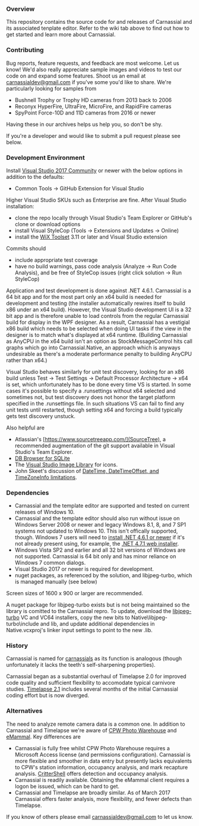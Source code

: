 ﻿### Overview
This repository contains the source code for and releases of Carnassial and its associated tenplate editor.  Refer to the wiki tab above to find out how to get started and learn more about Carnassial.

### Contributing
Bug reports, feature requests, and feedback are most welcome.  Let us know!  We'd also really appreciate sample images and videos to test our code on and expand some features.  Shoot us an email at carnassialdev@gmail.com if you've some you'd like to share.  We're particularly looking for samples from

* Bushnell Trophy or Trophy HD cameras from 2013 back to 2006
* Reconyx HyperFire, UltraFire, MicroFire, and RapidFire cameras
* SpyPoint Force-10D and 11D cameras from 2016 or newer

Having these in our archives helps us help you, so don't be shy.

If you're a developer and would like to submit a pull request please see below.

### Development Environment
Install [Visual Studio 2017 Community](https://www.visualstudio.com/en-us/products/visual-studio-community-vs.aspx) or newer with the below options in addition to the defaults:

* Common Tools -> GitHub Extension for Visual Studio

Higher Visual Studio SKUs such as Enterprise are fine.  After Visual Studio installation:

* clone the repo locally through Visual Studio's Team Explorer or GitHub's clone or download options
* install Visual StyleCop (Tools -> Extensions and Updates -> Online)
* install the [WiX Toolset](http://wixtoolset.org/releases/) 3.11 or later and Visual Studio extension

Commits should

* include appropriate test coverage
* have no build warnings, pass code analysis (Analyze -> Run Code Analysis), and be free of StyleCop issues (right click solution -> Run StyleCop)

Application and test development is done against .NET 4.6.1.  Carnassial is a 64 bit app and for the most part only an x64 build is needed for development and testing
(the installer automatically rewires itself to build x86 under an x64 build).  However, the Visual Studio development UI is a 32 bit app and is therefore unable to
load controls from the regular Carnassial build for display in the WPF designer.  As a result, Carnassial has a vestigial x86 build which needs to be selected when 
doing UI tasks if the view in the designer is to match what's displayed at x64 runtime.  (Building Carnassial as AnyCPU in the x64 build isn't an option as 
StockMessageControl hits call graphs which go into Carnassial.Native, an approach which is anyways undesirable as there's a moderate performance penalty to building 
AnyCPU rather than x64.)

Visual Studio behaves similarly for unit test discovery, looking for an x86 build unless Test -> Test Settings -> Default Processor Architecture -> x64 is set, which
unfortunately has to be done every time VS is started.  In some cases it's possible to specify a .runsettings without x64 selected and sometimes not, but test
discovery does not honor the target platform specified in the .runsettings file.  In such situations VS can fail to find any unit tests until restarted, though 
setting x64 and forcing a build typically gets test discovery unstuck.

Also helpful are

* Atlassian's [https://www.sourcetreeapp.com/](SourceTree), a recommended augmentation of the git support available in Visual Studio's Team Explorer.
* [DB Browser for SQLite](http://sqlitebrowser.org/)
* The [Visual Studio Image Library](https://msdn.microsoft.com/en-us/library/ms246582.aspx) for icons.
* John Skeet's discussion of [DateTime, DateTimeOffset, and TimeZoneInfo limitations](http://blog.nodatime.org/2011/08/what-wrong-with-datetime-anyway.html).

### Dependencies
* Carnassial and the template editor are supported and tested on current releases of Windows 10.
* Carnassial and the template editor should also run without issue on Windows Server 2008 or newer and legacy Windows 8.1, 8, and 7 SP1 systems not updated to Windows 10.  This isn't offically supported, though.  Windows 7 users will need to [install .NET 4.6.1 or newer](https://msdn.microsoft.com/en-us/library/bb822049.aspx) if it's not already present using, for example, the [.NET 4.7.1 web installer](https://www.microsoft.com/en-us/download/details.aspx?id=56115).
* Windows Vista SP2 and earlier and all 32 bit versions of Windows are not supported.  Carnassial is 64 bit only and has minor reliance on Windows 7 common dialogs.
* Visual Studio 2017 or newer is required for development.
* nuget packages, as referenced by the solution, and libjpeg-turbo, which is managed manually (see below)

Screen sizes of 1600 x 900 or larger are recommended.

A nuget package for libjpeg-turbo exists but is not being maintained so the library is comitted to the Carnassial repro.  To update, download the [libjpeg-turbo](https://libjpeg-turbo.org/) VC and VC64 installers, copy the new bits to Native\libjpeg-turbo\include and lib, and update additional dependencies in Native.vcxproj's linker input settings to point to the new .lib.

### History
Carnassial is named for [carnassials](https://en.wikipedia.org/wiki/Carnassial) as its function is analogous (though unfortunately it lacks the teeth's self-sharpening properties).

Carnassial began as a substantial overhaul of Timelapse 2.0 for improved code quality and sufficient flexibility to accomodate typical carnivore studies.  [Timelapse 2.1](http://saul.cpsc.ucalgary.ca/timelapse/pmwiki.php?n=Main.HomePage) includes several months of the initial Carnassial coding effort but is now diverged.

### Alternatives
The need to analyze remote camera data is a common one.  In addition to Carnassial and Timelapse we're aware of [CPW Photo Warehouse​](http://cpw.state.co.us/learn/Pages/ResearchMammalsSoftware.aspx) and [eMammal](http://emammal.si.edu/).  Key differences are

* Carnassial is fully free whilst CPW Photo Warehouse​ requires a Microsoft Access license (and permissions configuration).  Carnassial is more flexible and smoother in data entry but presently lacks equivalents to CPW's station information, occupancy analysis, and mark recapture analysis.  [CritterShell](https://github.com/CascadesCarnivoreProject/CritterShell) offers detection and occupancy analysis.
* Carnassial is readily available.  Obtaining the eMammal client requires a logon be issued, which can be hard to get.
* Carnassial and Timelapse are broadly similar.  As of March 2017 Carnassial offers faster analysis, more flexibility, and fewer defects than Timelapse.

If you know of others please email carnassialdev@gmail.com to let us know.

